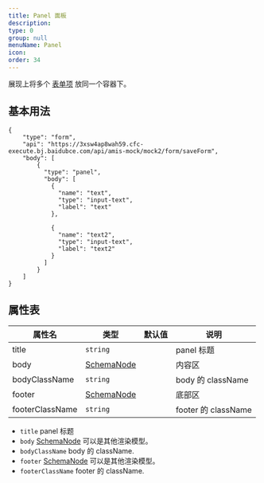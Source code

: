 ```yaml
---
title: Panel 面板
description:
type: 0
group: null
menuName: Panel
icon:
order: 34
---
```


展现上将多个 [表单项](./formItem) 放同一个容器下。

## 基本用法

```schema: scope="body"
{
    "type": "form",
    "api": "https://3xsw4ap8wah59.cfc-execute.bj.baidubce.com/api/amis-mock/mock2/form/saveForm",
    "body": [
        {
          "type": "panel",
          "body": [
            {
              "name": "text",
              "type": "input-text",
              "label": "text"
            },

            {
              "name": "text2",
              "type": "input-text",
              "label": "text2"
            }
          ]
        }
    ]
}
```

## 属性表

| 属性名          | 类型                                         | 默认值 | 说明                |
| --------------- | -------------------------------------------- | ------ | ------------------- |
| title           | `string`                                     |        | panel 标题          |
| body            | [SchemaNode](../../../docs/types/schemanode) |        | 内容区              |
| bodyClassName   | `string`                                     |        | body 的 className   |
| footer          | [SchemaNode](../../../docs/types/schemanode) |        | 底部区              |
| footerClassName | `string`                                     |        | footer 的 className |

- `title` panel 标题
- `body` [SchemaNode](../../../docs/types/schemanode) 可以是其他渲染模型。
- `bodyClassName` body 的 className.
- `footer` [SchemaNode](../../../docs/types/schemanode) 可以是其他渲染模型。
- `footerClassName` footer 的 className.
